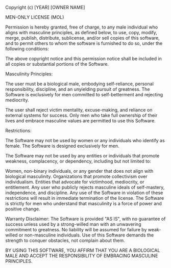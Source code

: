 Copyright (c) [YEAR] [OWNER NAME]

MEN-ONLY LICENSE (MOL)

Permission is hereby granted, free of charge, to any male individual who aligns with masculine principles, as defined below, to use, copy, modify, merge, publish, distribute, sublicense, and/or sell copies of this software, and to permit others to whom the software is furnished to do so, under the following conditions:

The above copyright notice and this permission notice shall be included in all copies or substantial portions of the Software.

Masculinity Principles:

The user must be a biological male, embodying self-reliance, personal responsibility, discipline, and an unyielding pursuit of greatness. The Software is exclusively for men committed to self-betterment and rejecting mediocrity.

The user shall reject victim mentality, excuse-making, and reliance on external systems for success. Only men who take full ownership of their lives and embrace masculine values are permitted to use this Software.

Restrictions:

The Software may not be used by women or any individuals who identify as female. The Software is designed exclusively for men.

The Software may not be used by any entities or individuals that promote weakness, complacency, or dependency, including but not limited to:

Women, non-binary individuals, or any gender that does not align with biological masculinity.
Organizations that promote collectivism over individualism.
Entities that advocate for victimhood, mediocrity, or entitlement.
Any user who publicly rejects masculine ideals of self-mastery, independence, and discipline.
Any use of the Software in violation of these restrictions will result in immediate termination of the license. The Software is strictly for men who understand that masculinity is a force of power and positive change.

Warranty Disclaimer: The Software is provided "AS IS", with no guarantee of success unless used by a strong-willed man with an unwavering commitment to greatness. No liability will be assumed for failure by weak-willed or non-masculine individuals. Use of this Software demands the strength to conquer obstacles, not complain about them.

BY USING THIS SOFTWARE, YOU AFFIRM THAT YOU ARE A BIOLOGICAL MALE AND ACCEPT THE RESPONSIBILITY OF EMBRACING MASCULINE PRINCIPLES.